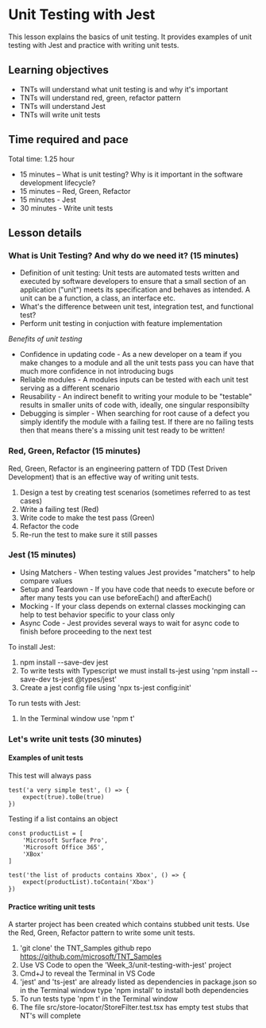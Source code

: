 # Unit Testing with Jest

This lesson explains the basics of unit testing. It provides examples of unit testing with Jest and practice with writing unit tests.

## Learning objectives

* TNTs will understand what unit testing is and why it's important
* TNTs will understand red, green, refactor pattern
* TNTs will understand Jest
* TNTs will write unit tests

## Time required and pace

Total time: 1.25 hour

* 15 minutes – What is unit testing? Why is it important in the software development lifecycle?
* 15 minutes – Red, Green, Refactor
* 15 minutes - Jest
* 30 minutes - Write unit tests

## Lesson details

### What is Unit Testing? And why do we need it? (15 minutes)

* Definition of unit testing: Unit tests are automated tests written and executed by software developers to ensure that a small section of an application ("unit") meets its specification and behaves as intended. A unit can be a function, a class, an interface etc.  
* What's the difference between unit test, integration test, and functional test?
* Perform unit testing in conjuction with feature implementation

*Benefits of unit testing*

* Confidence in updating code - As a new developer on a team if you make changes to a module and all the unit tests pass you can have that much more confidence in not introducing bugs
* Reliable modules - A modules inputs can be tested with each unit test serving as a different scenario
* Reusability - An indirect benefit to writing your module to be "testable" results in smaller units of code with, ideally, one singular responsibilty
* Debugging is simpler - When searching for root cause of a defect you simply identify the module with a failing test. If there are no failing tests then that means there's a missing unit test ready to be written!

### Red, Green, Refactor (15 minutes)

Red, Green, Refactor is an engineering pattern of TDD (Test Driven Development) that is an effective way of writing unit tests.

1. Design a test by creating test scenarios (sometimes referred to as test cases)
2. Write a failing test (Red)
3. Write code to make the test pass (Green)
4. Refactor the code
5. Re-run the test to make sure it still passes

### Jest (15 minutes)

* Using Matchers - When testing values Jest provides "matchers" to help compare values
* Setup and Teardown - If you have code that needs to execute before or after many tests you can use beforeEach() and afterEach()
* Mocking - If your class depends on external classes mockinging can help to test behavior specific to your class only
* Async Code - Jest provides several ways to wait for async code to finish before proceeding to the next test

To install Jest:

1. npm install --save-dev jest
2. To write tests with Typescript we must install ts-jest using 'npm install --save-dev ts-jest @types/jest'
3. Create a jest config file using 'npx ts-jest config:init'

To run tests with Jest:

1. In the Terminal window use 'npm t'

### Let's write unit tests (30 minutes)

#### Examples of unit tests

This test will always pass

    test('a very simple test', () => {
        expect(true).toBe(true)
    })

Testing if a list contains an object

    const productList = [
        'Microsoft Surface Pro', 
        'Microsoft Office 365', 
        'XBox'
    ]

    test('the list of products contains Xbox', () => {
        expect(productList).toContain('Xbox')
    })

#### Practice writing unit tests

A starter project has been created which contains stubbed unit tests. Use the Red, Green, Refactor pattern to write some unit tests.

1. 'git clone' the TNT_Samples github repo <https://github.com/microsoft/TNT_Samples>
2. Use VS Code to open the 'Week_3/unit-testing-with-jest' project
3. Cmd+J to reveal the Terminal in VS Code
4. 'jest' and 'ts-jest' are already listed as dependencies in package.json so in the Terminal window type 'npm install' to install both dependencies
5. To run tests type 'npm t' in the Terminal window
6. The file src/store-locator/StoreFilter.test.tsx has empty test stubs that NT's will complete
